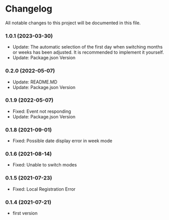 
# Changelog
All notable changes to this project will be documented in this file.

### 1.0.1 (2023-03-30)

- Update: The automatic selection of the first day when switching months or weeks has been adjusted. It is recommended to implement it yourself.
- Update: Package.json Version

### 0.2.0 (2022-05-07)

- Update: README.MD
- Update: Package.json Version

### 0.1.9 (2022-05-07)

- Fixed: Event not responding
- Update: Package.json Version

### 0.1.8 (2021-09-01)

- Fixed: Possible date display error in week mode

### 0.1.6 (2021-08-14)

- Fixed: Unable to switch modes

### 0.1.5 (2021-07-23)

- Fixed: Local Registration Error

### 0.1.4 (2021-07-21)

- first version
